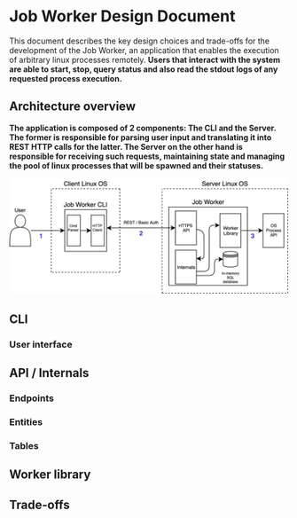 # Job Worker Design Document

This document describes the key design choices and trade-offs for the development of the Job Worker, an application
that enables the execution of arbitrary linux processes remotely. <strong>Users that interact with the system are able to <strong>start, stop,
query status and also read the stdout logs</strong> of any requested process execution.

## Architecture overview

The application is composed of 2 components: The CLI and the Server. The former is responsible for parsing user input and translating it
into REST HTTP calls for the latter. The Server on the other hand is responsible for receiving such requests, maintaining state and managing
the pool of linux processes that will be spawned and their statuses.

![Architecture](../assets/images/architecture.png)

## CLI

### User interface

## API / Internals

### Endpoints

### Entities

### Tables

## Worker library

## Trade-offs